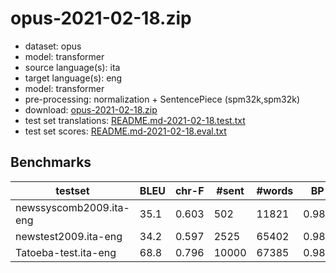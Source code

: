 # opus-2021-02-18.zip

* dataset: opus
* model: transformer
* source language(s): ita
* target language(s): eng
* model: transformer
* pre-processing: normalization + SentencePiece (spm32k,spm32k)
* download: [opus-2021-02-18.zip](https://object.pouta.csc.fi/Tatoeba-MT-models/ita-eng/opus-2021-02-18.zip)
* test set translations: [README.md-2021-02-18.test.txt](https://object.pouta.csc.fi/Tatoeba-MT-models/ita-eng/README.md-2021-02-18.test.txt)
* test set scores: [README.md-2021-02-18.eval.txt](https://object.pouta.csc.fi/Tatoeba-MT-models/ita-eng/README.md-2021-02-18.eval.txt)

## Benchmarks

| testset | BLEU  | chr-F | #sent | #words | BP |
|---------|-------|-------|-------|--------|----|
| newssyscomb2009.ita-eng 	| 35.1 	| 0.603 	| 502 	| 11821 	| 0.987 |
| newstest2009.ita-eng 	| 34.2 	| 0.597 	| 2525 	| 65402 	| 0.980 |
| Tatoeba-test.ita-eng 	| 68.8 	| 0.796 	| 10000 	| 67385 	| 0.980 |

